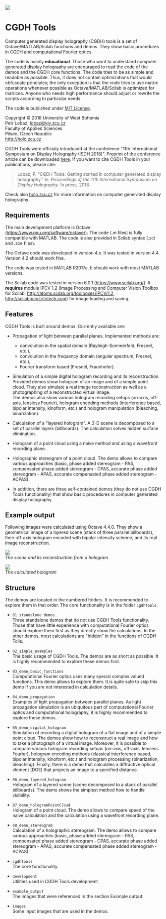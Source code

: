 ![](example_output/DEMO_hologram_projection_H.jpg)

# CGDH Tools

Computer generated display holography (CGDH) tools is a set of 
Octave/MATLAB/Scilab functions and demos. They show basic procedures in CGDH 
and computational Fourier optics.

The code is mainly **educational**. Those who want to understand computer 
generated display holography are encouraged to read the code of the demos
and the CGDH core functions. The code tries to be as simple and readable as 
possible. Thus, it does not contain optimizations that would obfuscate 
principles; the only exception is that the code tries to use matrix operations
whenever possible as Octave/MATLAB/Scilab is optimized for matrices. 
Anyone who needs high performance should adjust or rewrite the scripts
according to particular needs.

The code is published under 
[MIT License](https://en.wikipedia.org/wiki/MIT_License).

Copyright © 2018 University of West Bohemia  
Petr Lobaz, lobaz@kiv.zcu.cz  
Faculty of Applied Sciences  
Pilsen, Czech Republic  
http://holo.zcu.cz

CGDH Tools were officialy introduced at the conference 
"11th International Symposium on Display Holography (ISDH 2018)".
Preprint of the conference article can be downloaded 
[here](http://holo.zcu.cz/download/Lobaz-ISDH2018_CGDH_Tools.pdf).
If you want to cite CGDH Tools in your publications, please cite:

> Lobaz, P. "CGDH Tools: Getting started in computer generated
> display holography." 
> In: _Proceedings of the 11th International Symposium on Display Holography_. 
> In press. 2018

Check also [holo.zcu.cz](http://holo.zcu.cz/cgdh_basics.html) for more 
information on computer generated display holography.


## Requirements

The main development platform is Octave (https://www.gnu.org/software/octave/). 
The code (.m files) is fully compatible with MATLAB. The code is also 
provided in Scilab syntax (.sci and .sce files). 

The Octave code was developed in version 4.x. It was tested in version 4.4. 
Version 4.2 should work fine.

The code was tested in MATLAB R2017a. It should work with most MATLAB versions.

The Scilab code was tested in version 6.0.1 (https://www.scilab.org/).
It **requires** module IPCV 1.2 (Image Processing and Computer Vision 
Toolbox for Scilab, http://atoms.scilab.org/toolboxes/IPCV/1.2, 
http://scilabipcv.tritytech.com) for image loading and saving. 


## Features

CGDH Tools is built around demos. Currently available are:

* Propagation of light between parallel planes. Implemented methods are:

  - convolution in the spatial domain (Rayleigh-Sommerfeld, Fresnel, etc.),
  - convolution in the frequency domain (angular spectrum, Fresnel, etc.),
  - Fourier transform based (Fresnel, Fraunhofer).

* Simulation of a simple digital hologram recording and its reconstruction.
  Provided demos show hologram of an image and of a simple point cloud. 
  They also simulate a real image reconstruction as well as a photographing
  of a reconstructed virtual image.  
  The demos also show various hologram recording setups (on-axis, off-axis,
  lensless Fourier), hologram encoding methods (interference based, bipolar
  intensity, kinoform, etc.) and hologram manipulation (bleaching, 
  binarization).  

* Calculation of a "layered hologram". A 3-D scene is decomposed to a set
  of parallel layers (billboards). The calculation solves hidden surface
  elimination.
  
* Hologram of a point cloud using a naive method and using a wavefront recording
  plane.
  
* Holographic stereogram of a point cloud. The demo allows to compare various
  approaches (basic, phase added stereogram - PAS, compensated phase added
  stereogram - CPAS, accurate phase added stereogram - APAS, accurate 
  compensated phase added stereogram - ACPAS).

* In addition, there are three self-contained demos (they do not use CGDH Tools
  functionality) that show basic procedures in computer generated display 
  holography.
  
## Example output

Following images were calculated using Octave 4.4.0. They show a geometrical
image of a layered scene (stack of three parallel billboards), their
off-axis hologram encoded with bipolar intensity scheme, and its real image
reconstruction.


![](example_output/layered-fig1.png)  
*The scene and its reconstruction from a hologram*


![](example_output/layered-fig2.png)  
*The calculated hologram*


## Structure

The demos are located in the numbered folders. It is recommended to explore them
in that order. The core functionality is in the folder `cgdhtools`.

* `01_standalone_demos`  
  Three standalone demos that do not use CGDH Tools functionality. Those that
  have little experience with computational Fourier optics should explore them
  first as they directly show the calculations. In the other demos, most 
  calculations are "hidden" in the functions of CGDH Tolls.

* `02_simple_examples`  
  The basic usage of CGDH Tools. The demos are as short as possible. 
  It is highly recommended to explore these demos first.

* `03_demo_basic_functions`  
  Computational Fourier optics uses many special complex valued functions. This
  demo allows to explore them. It is quite safe to skip this demo if you are
  not interested in calculation details.

* `04_demo_propagation`  
  Examples of light propagation between parallel planes. As light propagation 
  simulation is an ubiquitous part of computational Fourier optics and
  computational holography, it is highly recommended to explore these demos.

* `05_demo_digital_hologram`  
  Simulation of recording a digital hologram of a flat image and of a simple 
  point cloud. The demos show how to reconstruct a real image and how to take
  a photograph of a virtual image. Moreover, it is possible to compare
  various hologram recording setups (on-axis, off-axis, lensless Fourier), 
  hologram encoding methods (classical interference based, bipolar intensity,
  kinoform, etc.) and hologram processing (binarization, bleaching). Finally, 
  there is a demo that calculates a diffractive optical element (DOE) that 
  projects an image to a specified distance.  

* `06_demo_layered_hologram`  
  Hologram of a layered scene (scene decomposed to a stack of parallel 
  billboards). The demo shows the simplest method how to handle visibility. 

* `07_demo_hologramPointCloud`  
  Hologram of a point cloud. The demo allows to compare speed of the naive 
  calculation and the calculation using a wavefront recording plane. 

* `08_demo_stereogram`  
  Calculation of a holographic stereogram. The demo allows to compare various
  approaches (basic, phase added stereogram - PAS, compensated phase added
  stereogram - CPAS, accurate phase added stereogram - APAS, accurate 
  compensated phase added stereogram - ACPAS).

* `cgdhtools`  
  The core functionality.

* `development`  
  Utilities used in CGDH Tools development 

* `example_output`  
  The images that were referenced in the section Example output.
  
* `images`  
  Some input images that are used in the demos.
